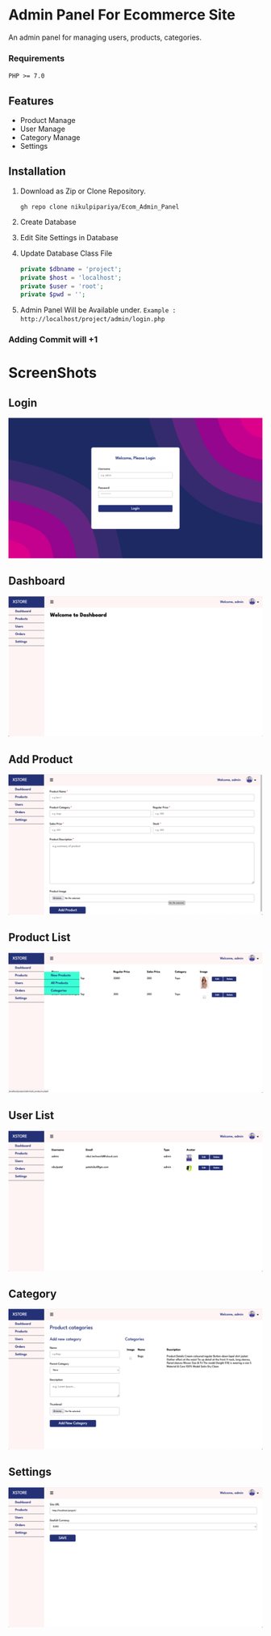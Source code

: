 # Admin Panel For Ecommerce Site
An admin panel for managing users, products, categories.

### Requirements
    PHP >= 7.0

## Features
- Product Manage
- User Manage
- Category Manage
- Settings

## Installation

1. Download as Zip or Clone Repository.
    ```
    gh repo clone nikulpipariya/Ecom_Admin_Panel
    ```

2. Create Database

3. Edit Site Settings in Database

4. Update Database Class File

    ```php
    private $dbname = 'project';
    private $host = 'localhost';
    private $user = 'root';
    private $pwd = '';
    ```

4. Admin Panel Will be Available under.
  `Example : http://localhost/project/admin/login.php`

### Adding Commit will +1

# ScreenShots

## Login
<img src="/screenshots/login.png"/>

## Dashboard
<img src="/screenshots/dashboard.png"/>

## Add Product
<img src="/screenshots/add_product.png"/>

## Product List
<img src="/screenshots/product_list.png"/>

## User List
<img src="/screenshots/user_list.png"/>

## Category
<img src="/screenshots/category.png"/>

## Settings
<img src="/screenshots/settings.png"/>

